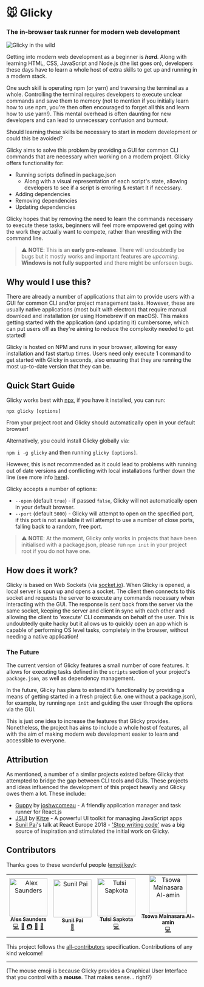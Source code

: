 # 🐭 Glicky

### The in-browser task runner for modern web development

![Glicky in the wild](https://github.com/alex-saunders/glicky/raw/master/docs/images/glicky-example.png)

Getting into modern web development as a beginner is _**hard**_. Along with learning HTML, CSS, JavaScript and Node.js (the list goes on), developers these days have to learn a whole host of extra skills to get up and running in a modern stack.

One such skill is operating npm (or yarn) and traversing the terminal as a whole. Controlling the terminal requires developers to execute unclear commands and save them to memory (not to mention if you initially learn how to use npm, you're then often encouraged to forget all this and learn how to use yarn!). This mental overhead is often daunting for new developers and can lead to unnecessary confusion and burnout.

Should learning these skills be necessary to start in modern development or could this be avoided?

Glicky aims to solve this problem by providing a GUI for common CLI commands that are necessary when working on a modern project. Glicky offers functionality for:

- Running scripts defined in package.json
  - Along with a visual representation of each script's state, allowing developers to see if a script is erroring & restart it if necessary.
- Adding dependencies
- Removing dependencies
- Updating dependencies

Glicky hopes that by removing the need to learn the commands necessary to execute these tasks, beginners will feel more empowered get going with the work they actually want to compete, rather than wrestling with the command line.

> ⚠️ **NOTE**: This is an **early pre-release**. There will undoubtedly be bugs but it mostly works and important features are _upcoming_. **Windows is not fully supported** and there might be unforseen bugs.

## Why would I use this?

There are already a number of applications that aim to provide users with a GUI for common CLI and/or project management tasks. However, these are usually native applications (most built with electron) that require manual download and installation (or using Homebrew if on macOS). This makes getting started with the application (and updating it) cumbersome, which can put users off as they're aiming to reduce the complexity needed to get started!

Glicky is hosted on NPM and runs in your browser, allowing for easy installation and fast startup times. Users need only execute 1 command to get started with Glicky in seconds, also ensuring that they are running the most up-to-date version that they can be.

## Quick Start Guide

Glicky works best with [npx](https://www.npmjs.com/package/npx), if you have it installed, you can run:

```
npx glicky [options]
```

From your project root and Glicky should automatically open in your default browser!

Alternatively, you could install Glicky globally via:

`npm i -g glicky` and then running `glicky [options]`.

However, this is not recommended as it could lead to problems with running out of date versions and conflicting with local installations further down the line (see more info [here](https://codeburst.io/maybe-dont-globally-install-that-node-js-package-f1ea20f94a00)).

Glicky accepts a number of options:
- `--open` (default `true`) - if passed `false`, Glicky will not automatically open in your default browser.
- `--port` (default `5000`) - Glicky will attempt to open on the specified port, if this port is not available it will attempt to use a number of close ports, falling back to a random, free port.

> ⚠️ **NOTE**: At the moment, Glicky only works in projects that have been initialised with a package.json, please run `npm init` in your project root if you do not have one.

## How does it work?

Glicky is based on Web Sockets (via [socket.io](https://socket.io/)). When Glicky is opened, a local server is spun up and opens a socket. The client then connects to this socket and requests the server to execute any commands necessary when interacting with the GUI. The response is sent back from the server via the same socket, keeping the server and client in sync with each other and allowing the client to 'execute' CLI commands on behalf of the user. This is undoubtedly quite hacky but it allows us to quickly open an app which is capable of performing OS level tasks, completely in the browser, without needing a native application!


### The Future

The current version of Glicky features a small number of core features. It allows for executing tasks defined in the `scripts` section of your project's `package.json`, as well as dependency management.

In the future, Glicky has plans to extend it's functionality by providing a means of getting started in a fresh project (i.e. one without a package.json), for example, by running `npm init` and guiding the user through the options via the GUI.

This is just one idea to increase the features that Glicky provides. Nonetheless, the project has aims to include a whole host of features, all with the aim of making modern web development easier to learn and accessible to everyone.

## Attribution

As mentioned, a number of a similar projects existed before Glicky that attempted to bridge the gap between CLI tools and GUIs. These projects and ideas influenced the development of this project heavily and Glicky owes them a lot. These include:

  - [Guppy](https://github.com/joshwcomeau/guppy) by [joshwcomeau](https://github.com/joshwcomeau) - A friendly application manager and task runner for React.js
  - [JSUI](https://github.com/kitze/JSUI) by [Kitze](https://github.com/kitze) - A powerful UI toolkit for managing JavaScript apps
  - [Sunil Pai](https://github.com/threepointone)'s talk at React Europe 2018 - ['Stop writing code'](https://www.youtube.com/watch?v=WYWVGQKnz5M) was a big source of inspiration and stimulated the initial work on Glicky.

## Contributors

Thanks goes to these wonderful people ([emoji key](https://allcontributors.org/docs/en/emoji-key)):

<!-- ALL-CONTRIBUTORS-LIST:START - Do not remove or modify this section -->
<!-- prettier-ignore -->
<table><tr><td align="center"><a href="https://asaunders.com"><img src="https://avatars2.githubusercontent.com/u/22820481?v=4" width="100px;" alt="Alex Saunders"/><br /><sub><b>Alex Saunders</b></sub></a><br /><a href="https://github.com/alex-saunders/glicky/commits?author=alex-saunders" title="Code">💻</a> <a href="#design-alex-saunders" title="Design">🎨</a> <a href="#infra-alex-saunders" title="Infrastructure (Hosting, Build-Tools, etc)">🚇</a> <a href="#ideas-alex-saunders" title="Ideas, Planning, & Feedback">🤔</a> <a href="#review-alex-saunders" title="Reviewed Pull Requests">👀</a></td><td align="center"><a href="https://github.com/threepointone"><img src="https://avatars2.githubusercontent.com/u/18808?v=4" width="100px;" alt="Sunil Pai"/><br /><sub><b>Sunil Pai</b></sub></a><br /><a href="#ideas-threepointone" title="Ideas, Planning, & Feedback">🤔</a></td><td align="center"><a href="https://github.com/Tolsee"><img src="https://avatars0.githubusercontent.com/u/16590492?v=4" width="100px;" alt="Tulsi Sapkota"/><br /><sub><b>Tulsi Sapkota</b></sub></a><br /><a href="https://github.com/alex-saunders/glicky/commits?author=Tolsee" title="Code">💻</a></td><td align="center"><a href="https://github.com/neutrino2211"><img src="https://avatars1.githubusercontent.com/u/21989345?v=4" width="100px;" alt="Tsowa Mainasara Al-amin"/><br /><sub><b>Tsowa Mainasara Al-amin</b></sub></a><br /><a href="https://github.com/alex-saunders/glicky/commits?author=neutrino2211" title="Code">💻</a></td></tr></table>

<!-- ALL-CONTRIBUTORS-LIST:END -->

This project follows the [all-contributors](https://github.com/all-contributors/all-contributors) specification. Contributions of any kind welcome!

---

(The mouse emoji is because Glicky provides a Graphical User Interface that you control with a **mouse**. That makes sense... right?)